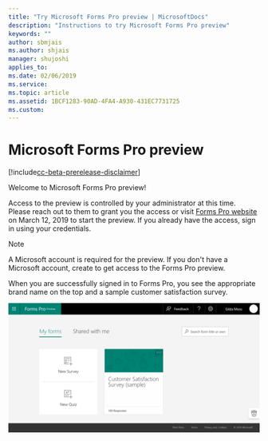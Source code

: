 ```yaml
---
title: "Try Microsoft Forms Pro preview | MicrosoftDocs"
description: "Instructions to try Microsoft Forms Pro preview"
keywords: ""
author: sbmjais
ms.author: shjais
manager: shujoshi
applies_to: 
ms.date: 02/06/2019
ms.service: 
ms.topic: article
ms.assetid: 1BCF1283-90AD-4FA4-A930-431EC7731725
ms.custom: 
---
```


# Microsoft Forms Pro preview

[!include[cc-beta-prerelease-disclaimer](includes/cc-beta-prerelease-disclaimer.md)]

Welcome to Microsoft Forms Pro preview! 

Access to the preview is controlled by your administrator at this time. Please reach out to them to grant you the access or visit [Forms Pro website](http://aka.ms/formspro) on March 12, 2019 to start the preview. If you already have the access, sign in using your credentials.

> [!NOTE]
> A Microsoft account is required for the preview. If you don't have a Microsoft account, create to get access to the Forms Pro preview.

When you are successfully signed in to Forms Pro, you see the appropriate brand name on the top and a sample customer satisfaction survey.

![Home page](media/home.png "Home page")  
